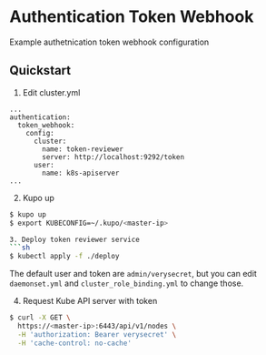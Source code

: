 # Authentication Token Webhook

Example authetnication token webhook configuration

## Quickstart

1. Edit cluster.yml
```
...
authentication:
  token_webhook:
    config:
      cluster:
        name: token-reviewer
        server: http://localhost:9292/token
      user:
        name: k8s-apiserver
...
```

2. Kupo up

```sh
$ kupo up
$ export KUBECONFIG=~/.kupo/<master-ip>

3. Deploy token reviewer service
```sh
$ kubectl apply -f ./deploy
```
The default user and token are `admin/verysecret`, but you can edit `daemonset.yml` and `cluster_role_binding.yml` to change those.

4. Request Kube API server with token
```sh
$ curl -X GET \
  https://<master-ip>:6443/api/v1/nodes \
  -H 'authorization: Bearer verysecret' \
  -H 'cache-control: no-cache'
```

